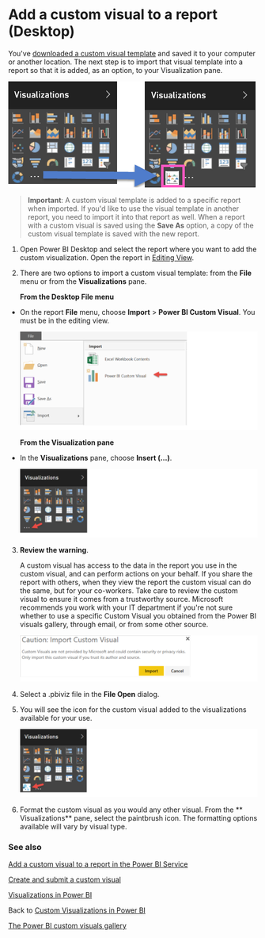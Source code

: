 <properties
   pageTitle="Add a custom visual to a report (Desktop)"
   description="Add a custom visual to a report in Desktop"
   services="powerbi"
   documentationCenter=""
   authors="mihart"
   manager="mblythe"
   editor=""
   tags=""
   qualityFocus="no"
   qualityDate=""/>

<tags
   ms.service="powerbi"
   ms.devlang="NA"
   ms.topic="article"
   ms.tgt_pltfrm="NA"
   ms.workload="powerbi"
   ms.date="03/23/2016"
   ms.author="mihart"/>

# Add a custom visual to a report (Desktop)  

You've [downloaded a custom visual template](powerbi-custom-visuals-download-from-the-gallery.md) and saved it to your computer or another location.  The next step is to
import that visual template into a report so that it is added, as an option, to your Visualization pane.

![](media/powerbi-custom-visuals-use/pbi-custom-viz-icon.png)

>**Important**:
A custom visual template is added to a specific report when imported. If you'd like to use the visual template in another report, you need to import it into that report as well.
When a report with a custom visual is saved using the **Save As** option, a copy of the custom visual template is saved with the new report.


1. Open Power BI Desktop and select the report where you want to add the custom visualization.  Open the report in [Editing View](powerbi-service-interact-with-a-report-in-editing-view.md).

2.  There are two options to import a custom visual template: from the **File** menu or from the **Visualizations** pane.

    **From the Desktop File menu**  
  - On the report **File** menu, choose **Import** &gt; **Power BI Custom Visual**. You must be in the editing view.  

    ![](media/powerbi-custom-visuals-use/InsertFile.png)

    **From the Visualization pane**

  - In the **Visualizations** pane, choose **Insert (…)**.  

    ![](media/powerbi-custom-visuals-use/InsertPane.png)  

3. **Review the warning**.

    A custom visual has access to the data in the report you use in the custom visual, and can perform actions on your behalf. If you share the report with others, when they view the report the custom visual can do the same, but for your co-workers. Take care to review the custom visual to ensure it comes from a trustworthy source. Microsoft recommends you work with your IT department if you're not sure whether to use a specific Custom Visual you obtained from the Power BI visuals gallery, through email, or from some other source.  

    ![](media/powerbi-custom-visuals-use/caution.png)

4. Select a .pbiviz file in the **File Open** dialog.

5. You will see the icon for the custom visual added to the visualizations available for your use.

    ![](media/powerbi-custom-visuals-use/VisualUse.png)

6. Format the custom visual as you would any other visual.  From the ** Visualizations** pane, select the paintbrush icon. The formatting options available will vary by visual type.

### See also

[Add a custom visual to a report in the Power BI Service](powerbi-custom-visuals-add-to-report.md)

[Create and submit a custom visual](powerbi-custom-visuals-create-for-the-gallery.md)

[Visualizations in Power BI](powerbi-service-visualizations-for-reports.md)

Back to [Custom Visualizations in Power BI](powerbi-custom-visuals.md)

[The Power BI custom visuals gallery](https://app.powerbi.com/visuals)
